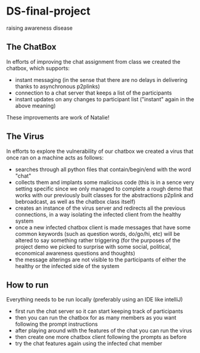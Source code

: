 # DS-final-project
raising awareness disease

## The ChatBox
In efforts of improving the chat assignment from class we created the chatbox, which supports:
- instant messaging (in the sense that there are no delays in delivering thanks to asynchronous p2plinks)
- connection to a chat server that keeps a list of the participants
- instant updates on any changes to participant list ("instant" again in the above meaning)

These improvements are work of Natalie!

## The Virus
In efforts to explore the vulnerability of our chatbox we created a virus that once ran on a machine acts as follows:
- searches through all python files that contain/begin/end with the word "chat"
- collects them and implants some malicious code (this is in a sence very setting specific since we only managed to complete a rough demo that works with our previously built classes for the abstractions p2plink and bebroadcast, as well as the chatbox class itself)
- creates an instance of the virus server and redirects all the previous connections, in a way isolating the infected client from the healthy system
- once a new infected chatbox client is made messages that have some common keywords (such as question words, do/go/hi, etc) will be altered to say something rather triggering (for the purposes of the project demo we picked to surprise with some social, political, economical awareness questions and thoughts)
- the message alterings are not visible to the participants of either the healthy or the infected side of the system 

## How to run
Everything needs to be run locally (preferably using an IDE like intelliJ)
- first run the chat server so it can start keeping track of participants
- then you can run the chatbox for as many members as you want following the prompt instructions
- after playing around with the features of the chat you can run the virus
- then create one more chatbox client following the prompts as before
- try the chat features again using the infected chat member
